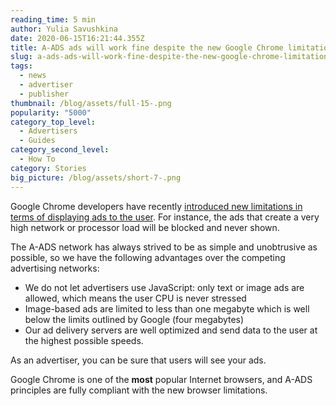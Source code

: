 ```yaml
---
reading_time: 5 min
author: Yulia Savushkina
date: 2020-06-15T16:21:44.355Z
title: A-ADS ads will work fine despite the new Google Chrome limitations
slug: a-ads-ads-will-work-fine-despite-the-new-google-chrome-limitations
tags:
  - news
  - advertiser
  - publisher
thumbnail: /blog/assets/full-15-.png
popularity: "5000"
category_top_level:
  - Advertisers
  - Guides
category_second_level:
  - How To
category: Stories
big_picture: /blog/assets/short-7-.png
---
```

Google Chrome developers have recently <a href="https://developers.google.com/web/updates/2020/05/heavy-ad-interventions" rel="nofollow">introduced new limitations in terms of displaying ads to the user</a>. For instance, the ads that create a very high network or processor load will be blocked and never shown.

The A-ADS network has always strived to be as simple and unobtrusive as possible, so we have the following advantages over the competing advertising networks:

* We do not let advertisers use JavaScript: only text or image ads are allowed, which means the user CPU is never stressed
* Image-based ads are limited to less than one megabyte which is well below the limits outlined by Google (four megabytes)
* Our ad delivery servers are well optimized and send data to the user at the highest possible speeds.

As an advertiser, you can be sure that users will see your ads.

Google Chrome is one of the **most** popular Internet browsers, and A-ADS principles are fully compliant with the new browser limitations.